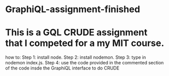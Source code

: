 # GraphiQL-assignment-finished
# This is a GQL CRUDE assignment that I competed for a my MIT course. 
how to: Step 1: install node. Step 2: install nodemon. Step 3: type in nodemon index.js. Step 4: use the code provided in the commented section of the code insde the GraphiQL interface to do CRUDE 
